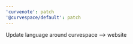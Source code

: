 ```yaml
---
'curvenote': patch
'@curvespace/default': patch
---
```


Update language around curvespace --> website

